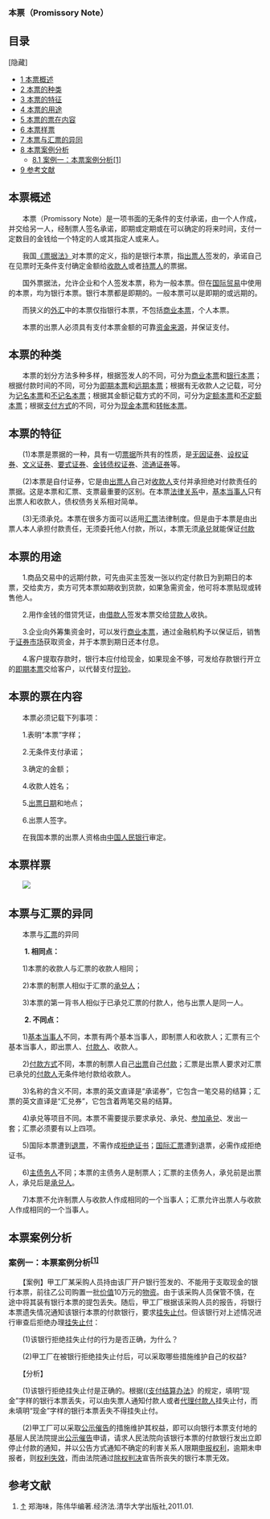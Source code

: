 ### 本票（Promissory Note）

## 目录

\[隐藏\]

-   [1 本票概述](https://wiki.mbalib.com/wiki/%E6%9C%AC%E7%A5%A8#.E6.9C.AC.E7.A5.A8.E6.A6.82.E8.BF.B0)
-   [2 本票的种类](https://wiki.mbalib.com/wiki/%E6%9C%AC%E7%A5%A8#.E6.9C.AC.E7.A5.A8.E7.9A.84.E7.A7.8D.E7.B1.BB)
-   [3 本票的特征](https://wiki.mbalib.com/wiki/%E6%9C%AC%E7%A5%A8#.E6.9C.AC.E7.A5.A8.E7.9A.84.E7.89.B9.E5.BE.81)
-   [4 本票的用途](https://wiki.mbalib.com/wiki/%E6%9C%AC%E7%A5%A8#.E6.9C.AC.E7.A5.A8.E7.9A.84.E7.94.A8.E9.80.94)
-   [5 本票的票在内容](https://wiki.mbalib.com/wiki/%E6%9C%AC%E7%A5%A8#.E6.9C.AC.E7.A5.A8.E7.9A.84.E7.A5.A8.E5.9C.A8.E5.86.85.E5.AE.B9)
-   [6 本票样票](https://wiki.mbalib.com/wiki/%E6%9C%AC%E7%A5%A8#.E6.9C.AC.E7.A5.A8.E6.A0.B7.E7.A5.A8)
-   [7 本票与汇票的异同](https://wiki.mbalib.com/wiki/%E6%9C%AC%E7%A5%A8#.E6.9C.AC.E7.A5.A8.E4.B8.8E.E6.B1.87.E7.A5.A8.E7.9A.84.E5.BC.82.E5.90.8C)
-   [8 本票案例分析](https://wiki.mbalib.com/wiki/%E6%9C%AC%E7%A5%A8#.E6.9C.AC.E7.A5.A8.E6.A1.88.E4.BE.8B.E5.88.86.E6.9E.90)
    -   [8.1 案例一：本票案例分析\[1\]](https://wiki.mbalib.com/wiki/%E6%9C%AC%E7%A5%A8#.E6.A1.88.E4.BE.8B.E4.B8.80.EF.BC.9A.E6.9C.AC.E7.A5.A8.E6.A1.88.E4.BE.8B.E5.88.86.E6.9E.90.07UNIQ7335cc99285d4ff9-nowiki-00000002-QINU1.07UNIQ7335cc99285d4ff9-nowiki-00000003-QINU)
-   [9 参考文献](https://wiki.mbalib.com/wiki/%E6%9C%AC%E7%A5%A8#.E5.8F.82.E8.80.83.E6.96.87.E7.8C.AE)

## 本票概述

　　本票（Promissory Note）是一项书面的无条件的支付承诺，由一个人作成，并交给另一人，经制票人签名承诺，即期或定期或在可以确定的将来时间，支付一定数目的金钱给一个特定的人或其指定人或来人。

　　我国[《票据法》](https://wiki.mbalib.com/wiki/%E3%80%8A%E7%A5%A8%E6%8D%AE%E6%B3%95%E3%80%8B "《票据法》")对本票的定义，指的是银行本票，指[出票人](https://wiki.mbalib.com/wiki/%E5%87%BA%E7%A5%A8%E4%BA%BA "出票人")签发的，承诺自己在见票时无条件支付确定金额给[收款人](https://wiki.mbalib.com/wiki/%E6%94%B6%E6%AC%BE%E4%BA%BA "收款人")或者[持票人](https://wiki.mbalib.com/wiki/%E6%8C%81%E7%A5%A8%E4%BA%BA "持票人")的票据。

　　国外票据法，允许企业和个人签发本票，称为一般本票。但在[国际贸易](https://wiki.mbalib.com/wiki/%E5%9B%BD%E9%99%85%E8%B4%B8%E6%98%93 "国际贸易")中使用的本票，均为银行本票。银行本票都是即期的。一般本票可以是即期的或远期的。

　　而狭义的[外汇](https://wiki.mbalib.com/wiki/%E5%A4%96%E6%B1%87 "外汇")中的本票仅指银行本票，不包括[商业本票](https://wiki.mbalib.com/wiki/%E5%95%86%E4%B8%9A%E6%9C%AC%E7%A5%A8 "商业本票")，个人本票。

　　本票的出票人必须具有支付本票金额的可靠[资金来源](https://wiki.mbalib.com/wiki/%E8%B5%84%E9%87%91%E6%9D%A5%E6%BA%90 "资金来源")，并保证支付。

## 本票的种类

　　本票的划分方法多种多样，根据签发人的不同，可分为[商业本票](https://wiki.mbalib.com/wiki/%E5%95%86%E4%B8%9A%E6%9C%AC%E7%A5%A8 "商业本票")和[银行本票](https://wiki.mbalib.com/wiki/%E9%93%B6%E8%A1%8C%E6%9C%AC%E7%A5%A8 "银行本票")；根据付款时间的不同，可分为[即期本票](https://wiki.mbalib.com/wiki/%E5%8D%B3%E6%9C%9F%E6%9C%AC%E7%A5%A8 "即期本票")和[远期本票](https://wiki.mbalib.com/wiki/%E8%BF%9C%E6%9C%9F%E6%9C%AC%E7%A5%A8 "远期本票")；根据有无收款人之记载，可分为[记名本票](https://wiki.mbalib.com/wiki/%E8%AE%B0%E5%90%8D%E6%9C%AC%E7%A5%A8 "记名本票")和[不记名本票](https://wiki.mbalib.com/wiki/%E4%B8%8D%E8%AE%B0%E5%90%8D%E6%9C%AC%E7%A5%A8 "不记名本票")；根据其金额记载方式的不同，可分为[定额本票](https://wiki.mbalib.com/wiki/%E5%AE%9A%E9%A2%9D%E6%9C%AC%E7%A5%A8 "定额本票")和[不定额本票](https://wiki.mbalib.com/wiki/%E4%B8%8D%E5%AE%9A%E9%A2%9D%E6%9C%AC%E7%A5%A8 "不定额本票")；根据[支付方式](https://wiki.mbalib.com/wiki/%E6%94%AF%E4%BB%98%E6%96%B9%E5%BC%8F "支付方式")的不同，可分为[现金本票](https://wiki.mbalib.com/wiki/%E7%8E%B0%E9%87%91%E6%9C%AC%E7%A5%A8 "现金本票")和[转帐本票](https://wiki.mbalib.com/wiki/%E8%BD%AC%E5%B8%90%E6%9C%AC%E7%A5%A8 "转帐本票")。

## 本票的特征

　　(1)本票是票据的一种，具有一切[票据](https://wiki.mbalib.com/wiki/%E7%A5%A8%E6%8D%AE "票据")所共有的性质，是[无因证券](https://wiki.mbalib.com/wiki/%E6%97%A0%E5%9B%A0%E8%AF%81%E5%88%B8 "无因证券")、[设权证券](https://wiki.mbalib.com/wiki/%E8%AE%BE%E6%9D%83%E8%AF%81%E5%88%B8 "设权证券")、[文义证券](https://wiki.mbalib.com/wiki/%E6%96%87%E4%B9%89%E8%AF%81%E5%88%B8 "文义证券")、[要式证券](https://wiki.mbalib.com/wiki/%E8%A6%81%E5%BC%8F%E8%AF%81%E5%88%B8 "要式证券")、[金钱债权证券](https://wiki.mbalib.com/wiki/%E9%87%91%E9%92%B1%E5%80%BA%E6%9D%83%E8%AF%81%E5%88%B8 "金钱债权证券")、[流通证券](https://wiki.mbalib.com/wiki/%E6%B5%81%E9%80%9A%E8%AF%81%E5%88%B8 "流通证券")等。

　　(2)本票是自付证券，它是由[出票人](https://wiki.mbalib.com/wiki/%E5%87%BA%E7%A5%A8%E4%BA%BA "出票人")自己对[收款人](https://wiki.mbalib.com/wiki/%E6%94%B6%E6%AC%BE%E4%BA%BA "收款人")支付并承担绝对付款责任的票据。这是本票和汇票、支票最重要的区别。在本票[法律关系](https://wiki.mbalib.com/wiki/%E6%B3%95%E5%BE%8B%E5%85%B3%E7%B3%BB "法律关系")中，[基本当事人](https://wiki.mbalib.com/wiki/%E5%9F%BA%E6%9C%AC%E5%BD%93%E4%BA%8B%E4%BA%BA "基本当事人")只有出票人和收款人，债权债务关系相对简单。

　　(3)无须承兑。本票在很多方面可以适用[汇票](https://wiki.mbalib.com/wiki/%E6%B1%87%E7%A5%A8 "汇票")法律制度。但是由于本票是由出票人本人承担付款责任，无须委托他人付款，所以，本票无须[承兑](https://wiki.mbalib.com/wiki/%E6%89%BF%E5%85%91 "承兑")就能保证[付款](https://wiki.mbalib.com/wiki/%E4%BB%98%E6%AC%BE "付款")

## 本票的用途

　　1.商品交易中的远期付款，可先由买主签发一张以约定付款日为到期日的本票，交给卖方，卖方可凭本票如期收到货款，如果急需资金，他可将本票贴现或转售他人。

　　2.用作金钱的借贷凭证，由[借款人](https://wiki.mbalib.com/wiki/%E5%80%9F%E6%AC%BE%E4%BA%BA "借款人")签发本票交给[贷款人](https://wiki.mbalib.com/wiki/%E8%B4%B7%E6%AC%BE%E4%BA%BA "贷款人")收执。

　　3.企业向外筹集资金时，可以发行[商业本票](https://wiki.mbalib.com/wiki/%E5%95%86%E4%B8%9A%E6%9C%AC%E7%A5%A8 "商业本票")，通过金融机构予以保证后，销售于[证券市场](https://wiki.mbalib.com/wiki/%E8%AF%81%E5%88%B8%E5%B8%82%E5%9C%BA "证券市场")获取资金，并于本票到期日还本付息。

　　4.客户提取存款时，银行本应付给现金，如果现金不够，可发给存款银行开立的[即期本票](https://wiki.mbalib.com/wiki/%E5%8D%B3%E6%9C%9F%E6%9C%AC%E7%A5%A8 "即期本票")交给客户，以代替支付[现钞](https://wiki.mbalib.com/wiki/%E7%8E%B0%E9%92%9E "现钞")。

## 本票的票在内容

　　本票必须记载下列事项：

　　1.表明“本票”字样；

　　2.无条件支付承诺；

　　3.确定的金额；

　　4.收款人姓名；

　　5.[出票日期](https://wiki.mbalib.com/wiki/%E5%87%BA%E7%A5%A8%E6%97%A5%E6%9C%9F "出票日期")和地点；

　　6.出票人签字。

　　在我国本票的出票人资格由[中国人民银行](https://wiki.mbalib.com/wiki/%E4%B8%AD%E5%9B%BD%E4%BA%BA%E6%B0%91%E9%93%B6%E8%A1%8C "中国人民银行")审定。

## 本票样票

　　[![](https://wiki.mbalib.com/w/images/d/d4/%E6%9C%AC%E7%A5%A8%E6%A0%B7%E7%A5%A8.jpg)](https://wiki.mbalib.com/wiki/Image:%E6%9C%AC%E7%A5%A8%E6%A0%B7%E7%A5%A8.jpg)

## 本票与汇票的异同

　　本票与[汇票](https://wiki.mbalib.com/wiki/%E6%B1%87%E7%A5%A8 "汇票")的异同

　　 **1\. 相同点：**

　　1)本票的收款人与汇票的收款人相同；

　　2)本票的制票人相似于汇票的[承兑人](https://wiki.mbalib.com/wiki/%E6%89%BF%E5%85%91%E4%BA%BA "承兑人")；

　　3)本票的第一背书人相似于已承兑汇票的付款人，他与出票人是同一人。

　　 **2\. 不同点：**

　　1)[基本当事人](https://wiki.mbalib.com/wiki/%E5%9F%BA%E6%9C%AC%E5%BD%93%E4%BA%8B%E4%BA%BA "基本当事人")不同，本票有两个基本当事人，即制票人和收款人；汇票有三个基本当事人，即出票人、[付款人](https://wiki.mbalib.com/wiki/%E4%BB%98%E6%AC%BE%E4%BA%BA "付款人")、收款人。

　　2)[付款方式](https://wiki.mbalib.com/wiki/%E4%BB%98%E6%AC%BE%E6%96%B9%E5%BC%8F "付款方式")不同，本票的制票人自己[出票](https://wiki.mbalib.com/wiki/%E5%87%BA%E7%A5%A8 "出票")自己[付款](https://wiki.mbalib.com/wiki/%E4%BB%98%E6%AC%BE "付款")；汇票是出票人要求对汇票已承兑的[付款人](https://wiki.mbalib.com/wiki/%E4%BB%98%E6%AC%BE%E4%BA%BA "付款人")无条件地付款给收款人。

　　3)名称的含义不同，本票的英文直译是“承诺券”，它包含一笔交易的结算；汇票的英文直译是“汇兑券”，它包含着两笔交易的结算。

　　4)承兑等项目不同。本票不需要提示要求承兑、承兑、[参加承兑](https://wiki.mbalib.com/wiki/%E5%8F%82%E5%8A%A0%E6%89%BF%E5%85%91 "参加承兑")、发出一套；汇票必须要有以上四项。

　　5)国际本票遭到[退票](https://wiki.mbalib.com/wiki/%E9%80%80%E7%A5%A8 "退票")，不需作成[拒绝证书](https://wiki.mbalib.com/wiki/%E6%8B%92%E7%BB%9D%E8%AF%81%E4%B9%A6 "拒绝证书")；[国际汇票](https://wiki.mbalib.com/wiki/%E5%9B%BD%E9%99%85%E6%B1%87%E7%A5%A8 "国际汇票")遭到退票，必需作成拒绝证书。

　　6)[主债务人](https://wiki.mbalib.com/wiki/%E4%B8%BB%E5%80%BA%E5%8A%A1%E4%BA%BA "主债务人")不同；本票的主债务人是制票人；汇票的主债务人，承兑前是出票人，承兑后是[承兑人](https://wiki.mbalib.com/wiki/%E6%89%BF%E5%85%91%E4%BA%BA "承兑人")。

　　7)本票不允许制票人与收款人作成相同的一个当事人；汇票允许出票人与收款人作成相同的一个当事人。

## 本票案例分析

### 案例一：本票案例分析<sup id="_ref-0"><a href="https://wiki.mbalib.com/wiki/%E6%9C%AC%E7%A5%A8#_note-0" title="">[1]</a></sup>

　　【案例】甲工厂某采购人员持由该厂开户银行签发的、不能用于支取现金的银行本票，前往乙公司购置一批[价值](https://wiki.mbalib.com/wiki/%E4%BB%B7%E5%80%BC "价值")10万元的[物资](https://wiki.mbalib.com/wiki/%E7%89%A9%E8%B5%84 "物资")。由于该采购人员保管不慎，在途中将其装有银行本票的提包丢失。随后，甲工厂根据该采购人员的报告，将银行本票遗失情况通知该银行本票的付款银行，要求[挂失止付](https://wiki.mbalib.com/wiki/%E6%8C%82%E5%A4%B1%E6%AD%A2%E4%BB%98 "挂失止付")。但该银行对上述情况进行审查后拒绝办理[挂失止付](https://wiki.mbalib.com/wiki/%E6%8C%82%E5%A4%B1%E6%AD%A2%E4%BB%98 "挂失止付")：

　　(1)该银行拒绝挂失止付的行为是否正确，为什么？

　　(2)甲工厂在被银行拒绝挂失止付后，可以采取哪些措施维护自己的权益?

　　【分析】

　　(1)该银行拒绝挂失止付是正确的。根据(([支付结算办法](https://wiki.mbalib.com/wiki/%E6%94%AF%E4%BB%98%E7%BB%93%E7%AE%97%E5%8A%9E%E6%B3%95 "支付结算办法")》的规定，填明“现金”字样的银行本票丢失，可以由失票人通知付款人或者[代理付款人](https://wiki.mbalib.com/wiki/%E4%BB%A3%E7%90%86%E4%BB%98%E6%AC%BE%E4%BA%BA "代理付款人")挂失止付，而未填明“现金”字样的银行本票丢失不得挂失止付。

　　(2)甲工厂可以采取[公示催告](https://wiki.mbalib.com/wiki/%E5%85%AC%E7%A4%BA%E5%82%AC%E5%91%8A "公示催告")的措施维护其权益，即可以向银行本票支付地的基层人民法院提出[公示催告](https://wiki.mbalib.com/wiki/%E5%85%AC%E7%A4%BA%E5%82%AC%E5%91%8A "公示催告")申请，请求人民法院向该银行本票的付款银行发出立即停止付款的通知，并以公告方式通知不确定的利害关系人限期[申报权利](https://wiki.mbalib.com/wiki/%E7%94%B3%E6%8A%A5%E6%9D%83%E5%88%A9 "申报权利")，逾期未申报者，则[权利失效](https://wiki.mbalib.com/wiki/%E6%9D%83%E5%88%A9%E5%A4%B1%E6%95%88 "权利失效")，而由法院通过[除权判决](https://wiki.mbalib.com/wiki/%E9%99%A4%E6%9D%83%E5%88%A4%E5%86%B3 "除权判决")宣告所丧失的银行本票无效。

## 参考文献

1.  [↑](https://wiki.mbalib.com/wiki/%E6%9C%AC%E7%A5%A8#_ref-0) 郑海味，陈伟华编著.经济法.清华大学出版社,2011.01.